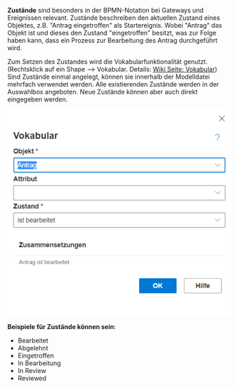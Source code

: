 **Zustände** sind besonders in der BPMN-Notation bei Gateways und Ereignissen relevant. Zustände beschreiben den aktuellen Zustand eines Objektes, z.B. "Antrag eingetroffen" als Startereignis. Wobei "Antrag" das Objekt ist und dieses den Zustand "eingetroffen" besitzt, was zur Folge haben kann, dass ein Prozess zur Bearbeitung des Antrag durchgeführt wird.

Zum Setzen des Zustandes wird die Vokabularfunktionalität genutzt. (Rechtsklick auf ein Shape --> Vokabular. Details: [Wiki Seite: Vokabular](https://github.com/SemTalkOnline/SemTalkOnline_DE/wiki/Vocabulary)) Sind Zustände einmal angelegt, können sie innerhalb der Modelldatei mehrfach verwendet werden. Alle existierenden Zustände werden in der Auswahlbox angeboten. Neue Zustände können aber auch direkt eingegeben werden.

![Zustand](./images/Zustaende_Vokabular.png)


**Beispiele für Zustände können sein**:
* Bearbeitet
* Abgelehnt
* Eingetroffen
* In Bearbeitung
* In Review
* Reviewed
